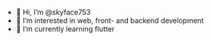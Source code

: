 - 👋 Hi, I’m @skyface753
- 👀 I’m interested in web, front- and backend development
- 🌱 I’m currently learning flutter

<!---
skyface753/skyface753 is a ✨ special ✨ repository because its `README.md` (this file) appears on your GitHub profile.
You can click the Preview link to take a look at your changes.
--->
